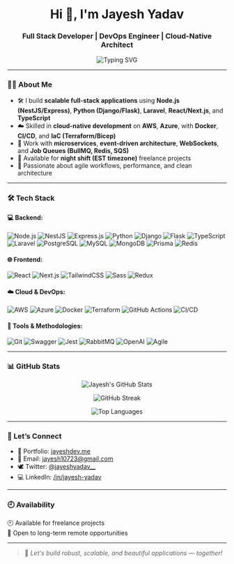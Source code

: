 <h1 align="center">Hi 👋, I'm Jayesh Yadav</h1>
<h3 align="center">Full Stack Developer | DevOps Engineer | Cloud-Native Architect</h3>

<p align="center">
  <img src="https://readme-typing-svg.demolab.com?font=Fira+Code&pause=1000&center=true&width=435&lines=Crafting+Scalable+Web+and+Cloud+Solutions;Freelancer+%7C+Night+Shift+Developer;Let%E2%80%99s+build+something+great+together!" alt="Typing SVG" />
</p>

---

### 🧑‍💻 About Me

- 🛠️ I build **scalable full-stack applications** using **Node.js (NestJS/Express)**, **Python (Django/Flask)**, **Laravel**, **React/Next.js**, and **TypeScript**
- ☁️ Skilled in **cloud-native development** on **AWS**, **Azure**, with **Docker**, **CI/CD**, and **IaC (Terraform/Bicep)**
- 🔁 Work with **microservices**, **event-driven architecture**, **WebSockets**, and **Job Queues (BullMQ, Redis, SQS)**
- 💬 Available for **night shift (EST timezone)** freelance projects  
- 🧠 Passionate about agile workflows, performance, and clean architecture

---

### 🛠️ Tech Stack

#### 💻 Backend:
![Node.js](https://img.shields.io/badge/Node.js-339933?style=for-the-badge&logo=node.js&logoColor=white)
![NestJS](https://img.shields.io/badge/NestJS-E0234E?style=for-the-badge&logo=nestjs&logoColor=white)
![Express.js](https://img.shields.io/badge/Express.js-000000?style=for-the-badge&logo=express&logoColor=white)
![Python](https://img.shields.io/badge/Python-3776AB?style=for-the-badge&logo=python&logoColor=white)
![Django](https://img.shields.io/badge/Django-092E20?style=for-the-badge&logo=django&logoColor=white)
![Flask](https://img.shields.io/badge/Flask-000000?style=for-the-badge&logo=flask&logoColor=white)
![TypeScript](https://img.shields.io/badge/TypeScript-3178C6?style=for-the-badge&logo=typescript&logoColor=white)
![Laravel](https://img.shields.io/badge/Laravel-FC3D20?style=for-the-badge&logo=laravel&logoColor=white)
![PostgreSQL](https://img.shields.io/badge/PostgreSQL-4169E1?style=for-the-badge&logo=postgresql&logoColor=white)
![MySQL](https://img.shields.io/badge/MySQL-00758F?style=for-the-badge&logo=mysql&logoColor=white)
![MongoDB](https://img.shields.io/badge/MongoDB-47A248?style=for-the-badge&logo=mongodb&logoColor=white)
![Prisma](https://img.shields.io/badge/Prisma-2D3748?style=for-the-badge&logo=prisma&logoColor=white)
![Redis](https://img.shields.io/badge/Redis-DC382D?style=for-the-badge&logo=redis&logoColor=white)

#### 🌐 Frontend:
![React](https://img.shields.io/badge/React.js-61DAFB?style=for-the-badge&logo=react&logoColor=black)
![Next.js](https://img.shields.io/badge/Next.js-000000?style=for-the-badge&logo=next.js&logoColor=white)
![TailwindCSS](https://img.shields.io/badge/Tailwind_CSS-38B2AC?style=for-the-badge&logo=tailwind-css&logoColor=white)
![Sass](https://img.shields.io/badge/SASS-hotpink?style=for-the-badge&logo=sass&logoColor=white)
![Redux](https://img.shields.io/badge/Redux-764ABC?style=for-the-badge&logo=redux&logoColor=white)

#### ☁️ Cloud & DevOps:
![AWS](https://img.shields.io/badge/AWS-232F3E?style=for-the-badge&logo=amazon-aws&logoColor=white)
![Azure](https://img.shields.io/badge/Azure-0078D4?style=for-the-badge&logo=microsoft-azure&logoColor=white)
![Docker](https://img.shields.io/badge/Docker-2496ED?style=for-the-badge&logo=docker&logoColor=white)
![Terraform](https://img.shields.io/badge/Terraform-7B42BC?style=for-the-badge&logo=terraform&logoColor=white)
![GitHub Actions](https://img.shields.io/badge/GitHub_Actions-2088FF?style=for-the-badge&logo=github-actions&logoColor=white)
![CI/CD](https://img.shields.io/badge/CI%2FCD-555555?style=for-the-badge&logo=git&logoColor=white)

#### 🧰 Tools & Methodologies:
![Git](https://img.shields.io/badge/Git-F05032?style=for-the-badge&logo=git&logoColor=white)
![Swagger](https://img.shields.io/badge/Swagger-85EA2D?style=for-the-badge&logo=swagger&logoColor=black)
![Jest](https://img.shields.io/badge/Jest-C21325?style=for-the-badge&logo=jest&logoColor=white)
![RabbitMQ](https://img.shields.io/badge/RabbitMQ-FF6600?style=for-the-badge&logo=rabbitmq&logoColor=white)
![OpenAI](https://img.shields.io/badge/OpenAI-412991?style=for-the-badge&logo=openai&logoColor=white)
![Agile](https://img.shields.io/badge/Agile%20Methodology-28A745?style=for-the-badge&logo=scrumalliance&logoColor=white)

---

### 📊 GitHub Stats

<p align="center">
  <img src="https://github-readme-stats.vercel.app/api?username=jayeshyadav&show_icons=true&theme=tokyonight&count_private=true&include_all_commits=true" alt="Jayesh's GitHub Stats" />
</p>

<p align="center">
  <img src="https://github-readme-streak-stats.herokuapp.com/?user=jayeshyadav&theme=tokyonight" alt="GitHub Streak" />
</p>

<p align="center">
  <img src="https://github-readme-stats.vercel.app/api/top-langs/?username=jayeshyadav&layout=compact&theme=tokyonight" alt="Top Languages" />
</p>

---

### 📢 Let’s Connect

- 💼 Portfolio: [jayeshdev.me](#)
- 📧 Email: [jayesh10723@gmail.com](mailto:jayesh10723@gmail.com)
- 🕊️ Twitter: [@jayeshyadav__](https://x.com/jayeshyadav__)
- 💻 LinkedIn: [/in/jayesh-yadav](https://linkedin.com/in/jayesh-y)

---

### 🕘 Availability

🕙 Available for freelance projects   
📁 Open to long-term remote opportunities

---

> 🚀 *Let's build robust, scalable, and beautiful applications — together!*
